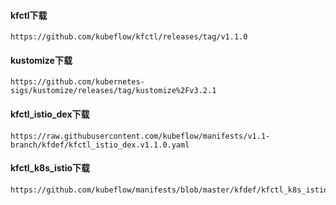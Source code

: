 

#### kfctl下载
    https://github.com/kubeflow/kfctl/releases/tag/v1.1.0

#### kustomize下载
    https://github.com/kubernetes-sigs/kustomize/releases/tag/kustomize%2Fv3.2.1

#### kfctl_istio_dex下载
    https://raw.githubusercontent.com/kubeflow/manifests/v1.1-branch/kfdef/kfctl_istio_dex.v1.1.0.yaml

#### kfctl_k8s_istio下载 
    https://github.com/kubeflow/manifests/blob/master/kfdef/kfctl_k8s_istio.yaml
    

```

```




